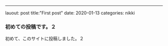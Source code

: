 ---
lauout: post
title:"First post"
date: 2020-01-13
categories: nikki

### 初めての投稿です。２

初めて、このサイトに投稿しました。２
